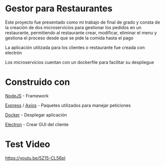 # Gestor para Restaurantes
Este proyecto fue presentado como mi trabajo de final de grado y consta de la creación de dos microservicios para gestionar los pedidos en un restaurante, permitiendo 
al restaurante crear, modificar, eliminar el menu y gestiona el proceso desde que se pide la comida hasta el pago

La aplicación utilizada para los clientes o restaurante fue creada con electrón

Los microservicios cuentan con un dockerfile para facilitar su despliegue

# Construido con
[NodeJS](https://nodejs.org/en/docs/) - Framework

[Express](https://expressjs.com/) / [Axios](https://www.npmjs.com/package/axios) - Paquetes utilizados para manejar peticiones

[Docker](https://docs.docker.com/) - Desplegar aplicación

[Electron](https://www.electronjs.org/es/docs/latest/) - Crear GUI del cliente


# Test Video
https://youtu.be/5Z15-CL56pI

